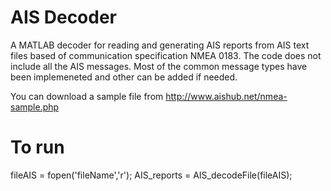 # AIS Decoder

A MATLAB decoder for reading and generating AIS reports from AIS text files based of communication specification NMEA 0183. The code does not include all the AIS messages. Most of the common message types have been implemeneted and other can be added if needed. 

You can download a sample file from http://www.aishub.net/nmea-sample.php

# To run
fileAIS = fopen('fileName','r');
AIS_reports = AIS_decodeFile(fileAIS);
